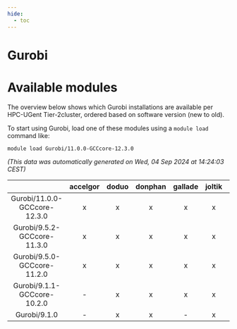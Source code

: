 ```yaml
---
hide:
  - toc
---
```


Gurobi
======

# Available modules


The overview below shows which Gurobi installations are available per HPC-UGent Tier-2cluster, ordered based on software version (new to old).

To start using Gurobi, load one of these modules using a `module load` command like:

```shell
module load Gurobi/11.0.0-GCCcore-12.3.0
```

*(This data was automatically generated on Wed, 04 Sep 2024 at 14:24:03 CEST)*  

| |accelgor|doduo|donphan|gallade|joltik|shinx|skitty|
| :---: | :---: | :---: | :---: | :---: | :---: | :---: | :---: |
|Gurobi/11.0.0-GCCcore-12.3.0|x|x|x|x|x|-|x|
|Gurobi/9.5.2-GCCcore-11.3.0|x|x|x|x|x|-|x|
|Gurobi/9.5.0-GCCcore-11.2.0|x|x|x|x|x|-|x|
|Gurobi/9.1.1-GCCcore-10.2.0|-|x|x|x|x|-|x|
|Gurobi/9.1.0|-|x|x|-|x|-|-|
